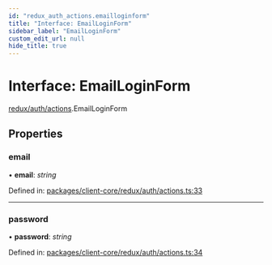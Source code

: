 ```yaml
---
id: "redux_auth_actions.emailloginform"
title: "Interface: EmailLoginForm"
sidebar_label: "EmailLoginForm"
custom_edit_url: null
hide_title: true
---
```


# Interface: EmailLoginForm

[redux/auth/actions](../modules/redux_auth_actions.md).EmailLoginForm

## Properties

### email

• **email**: *string*

Defined in: [packages/client-core/redux/auth/actions.ts:33](https://github.com/xr3ngine/xr3ngine/blob/66a84a950/packages/client-core/redux/auth/actions.ts#L33)

___

### password

• **password**: *string*

Defined in: [packages/client-core/redux/auth/actions.ts:34](https://github.com/xr3ngine/xr3ngine/blob/66a84a950/packages/client-core/redux/auth/actions.ts#L34)

